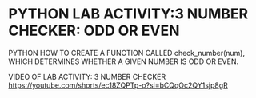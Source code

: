 # PYTHON LAB ACTIVITY:3 NUMBER CHECKER: ODD OR EVEN
PYTHON HOW TO CREATE A FUNCTION CALLED check_number(num), WHICH DETERMINES WHETHER A GIVEN NUMBER IS ODD OR EVEN.

VIDEO OF LAB ACTIVITY: 3 NUMBER CHECKER
https://youtube.com/shorts/ec18ZQPTp-o?si=bCQqOc2QY1sjp8gR
